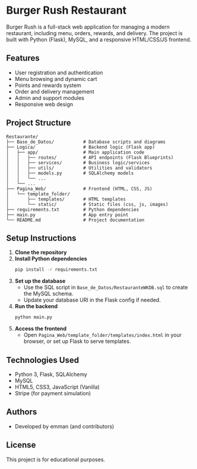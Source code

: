 ﻿# Burger Rush Restaurant

Burger Rush is a full-stack web application for managing a modern restaurant, including menu, orders, rewards, and delivery. The project is built with Python (Flask), MySQL, and a responsive HTML/CSS/JS frontend.

## Features
- User registration and authentication
- Menu browsing and dynamic cart
- Points and rewards system
- Order and delivery management
- Admin and support modules
- Responsive web design

## Project Structure
```
Restaurante/
├── Base_de_Datos/           # Database scripts and diagrams
├── Logica/                  # Backend logic (Flask app)
│   ├── app/                 # Main application code
│   │   ├── routes/          # API endpoints (Flask Blueprints)
│   │   ├── services/        # Business logic/services
│   │   ├── utils/           # Utilities and validators
│   │   ├── models.py        # SQLAlchemy models
│   │   └── ...
│   └── ...
├── Pagina_Web/              # Frontend (HTML, CSS, JS)
│   └── template_folder/
│       ├── templates/       # HTML templates
│       └── static/          # Static files (css, js, images)
├── requirements.txt         # Python dependencies
├── main.py                  # App entry point
└── README.md                # Project documentation
```

## Setup Instructions
1. **Clone the repository**
2. **Install Python dependencies**
   ```bash
   pip install -r requirements.txt
   ```
3. **Set up the database**
   - Use the SQL script in `Base_de_Datos/RestauranteWKDB.sql` to create the MySQL schema.
   - Update your database URI in the Flask config if needed.
4. **Run the backend**
   ```bash
   python main.py
   ```
5. **Access the frontend**
   - Open `Pagina_Web/template_folder/templates/index.html` in your browser, or set up Flask to serve templates.

## Technologies Used
- Python 3, Flask, SQLAlchemy
- MySQL
- HTML5, CSS3, JavaScript (Vanilla)
- Stripe (for payment simulation)

## Authors
- Developed by emman (and contributors)

## License
This project is for educational purposes.

